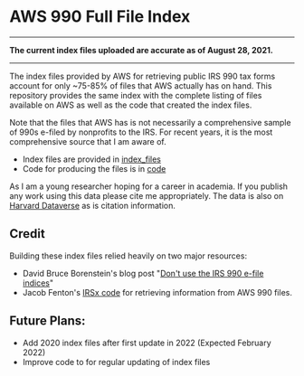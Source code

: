 # AWS 990 Full File Index

***
**The current index files uploaded are accurate as of August 28, 2021.**
***

The index files provided by AWS for retrieving public IRS 990 tax forms account for only ~75-85% of files that AWS actually has on hand. This repository provides the same index with the complete listing of files available on AWS as well as the code that created the index files.

Note that the files that AWS has is not necessarily a comprehensive sample of 990s e-filed by nonprofits to the IRS. For recent years, it is the most comprehensive source that I am aware of.

- Index files are provided in [index_files](./index_files/)
- Code for producing the files is in [code](./code/)

As I am a young researcher hoping for a career in academia. If you publish any work using this data please cite me appropriately. The data is also on [Harvard Dataverse](https://doi.org/10.7910/DVN/BYJAPN) as is citation information.

## Credit

Building these index files relied heavily on two major resources:
- David Bruce Borenstein's blog post "[Don't use the IRS 990 e-file indices](https://appliednonprofitresearch.com/posts/2020/06/skip-the-irs-990-efile-indices/)"
- Jacob Fenton's [IRSx code](https://github.com/jsfenfen/990-xml-reader) for retrieving information from AWS 990 files.

## Future Plans:

- Add 2020 index files after first update in 2022 (Expected February 2022)
- Improve code to for regular updating of index files 

